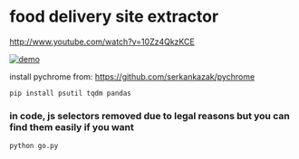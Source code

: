 # food delivery site extractor

http://www.youtube.com/watch?v=10Zz4QkzKCE

[![demo](http://img.youtube.com/vi/10Zz4QkzKCE/0.jpg)](http://www.youtube.com/watch?v=10Zz4QkzKCE "demo")

install pychrome from: https://github.com/serkankazak/pychrome

```
pip install psutil tqdm pandas
```

### in code, js selectors removed due to legal reasons but you can find them easily if you want

```
python go.py
```
